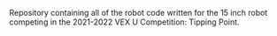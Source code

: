 Repository containing all of the robot code written for the 15 inch robot competing in the 2021-2022 VEX U Competition: Tipping Point.
